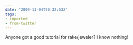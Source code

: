 ```yaml
---
date: "2009-11-04T20:32:53Z"
tags:
- imported
- from-twitter
---
```

Anyone got a good tutorial for rake/jeweler? I know nothing!
